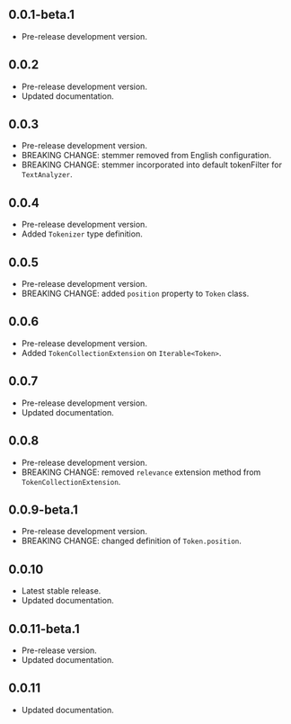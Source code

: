 <!-- 
BSD 3-Clause License
Copyright (c) 2022, GM Consult Pty Ltd
All rights reserved. 
-->

## 0.0.1-beta.1

- Pre-release development version.

## 0.0.2

- Pre-release development version.
- Updated documentation.

## 0.0.3

- Pre-release development version.
- BREAKING CHANGE: stemmer removed from English configuration.
- BREAKING CHANGE: stemmer incorporated into default tokenFilter for `TextAnalyzer`.

## 0.0.4

- Pre-release development version.
- Added `Tokenizer` type definition.

## 0.0.5

- Pre-release development version.
- BREAKING CHANGE: added `position` property to `Token` class.

## 0.0.6

- Pre-release development version.
- Added `TokenCollectionExtension` on `Iterable<Token>`.

## 0.0.7

- Pre-release development version.
- Updated documentation.

## 0.0.8

- Pre-release development version.
- BREAKING CHANGE: removed `relevance` extension method from `TokenCollectionExtension`.

## 0.0.9-beta.1

- Pre-release development version.
- BREAKING CHANGE: changed definition of `Token.position`.

## 0.0.10

- Latest stable release.
- Updated documentation.

## 0.0.11-beta.1

- Pre-release version.
- Updated documentation.

## 0.0.11

- Updated documentation.
